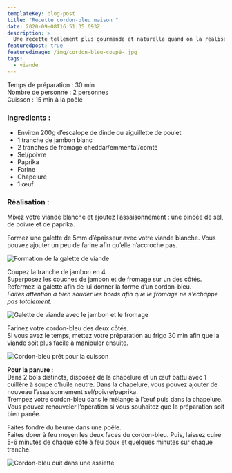 ```yaml
---
templateKey: blog-post
title: "Recette cordon-bleu maison "
date: 2020-09-08T16:51:35.693Z
description: >
  Une recette tellement plus gourmande et naturelle quand on la réalise soi-même.
featuredpost: true
featuredimage: /img/cordon-bleu-coupé-.jpg
tags:
  - viande
---
```

Temps de préparation : 30 min\
Nombre de personne : 2 personnes\
Cuisson : 15 min à la poêle

### Ingredients :

* Environ 200g d’escalope de dinde ou aiguillette de poulet 
* 1 tranche de jambon blanc
* 2 tranches de fromage cheddar/emmental/comté
* Sel/poivre
* Paprika
* Farine
* Chapelure
* 1 œuf

### Réalisation :

Mixez votre viande blanche et ajoutez l’assaisonnement : une pincée de sel, de poivre et de paprika.

Formez une galette de 5mm d’épaisseur avec votre viande blanche. Vous pouvez ajouter un peu de farine afin qu’elle n’accroche pas.

![Formation de la galette de viande ](/img/galette-viande.jpg "Galette de viande ")

Coupez la tranche de jambon en 4.\
Superposez les couches de jambon et de fromage sur un des côtés.\
Refermez la galette afin de lui donner la forme d’un cordon-bleu. \
*Faites attention à bien souder les bords afin que le fromage ne s’échappe pas totalement.*

![Galette de viande avec le jambon et le fromage ](/img/cordon-bleu-en-formation-.jpg "Cordon-bleu en formation ")

Farinez votre cordon-bleu des deux côtés.\
Si vous avez le temps, mettez votre préparation au frigo 30 min afin que la viande soit plus facile à manipuler ensuite.

![Cordon-bleu prêt pour la cuisson ](/img/cordon-bleu.jpg "Cordon-bleu prêt pour la cuisson ")

**Pour la panure :**\
Dans 2 bols distincts, disposez de la chapelure et un œuf battu avec 1 cuillère à soupe d’huile neutre. Dans la chapelure, vous pouvez ajouter de nouveau l’assaisonnement sel/poivre/paprika.\
Trempez votre cordon-bleu dans le mélange à l’œuf puis dans la chapelure.\
Vous pouvez renouveler l’opération si vous souhaitez que la préparation soit bien panée.

Faites fondre du beurre dans une poêle.\
Faites dorer à feu moyen les deux faces du cordon-bleu. Puis, laissez cuire 5-6 minutes de chaque côté à feu doux et quelques minutes sur chaque tranche.

![Cordon-bleu cuit dans une assiette ](/img/cordon.bleu-cuit-.jpg "Cordon-bleu cuit")